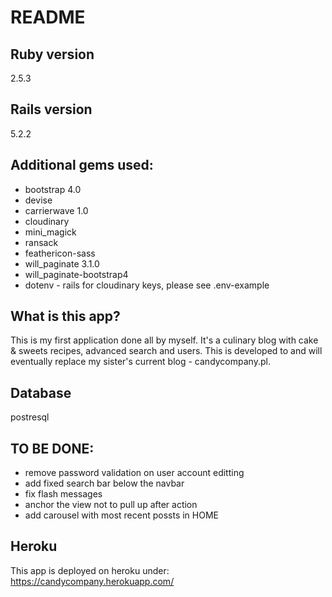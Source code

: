 # README

## Ruby version
2.5.3

## Rails version
5.2.2

## Additional gems used:
- bootstrap 4.0
- devise
- carrierwave 1.0
- cloudinary
- mini_magick
- ransack
- feathericon-sass
- will_paginate 3.1.0
- will_paginate-bootstrap4
- dotenv - rails for cloudinary keys, please see .env-example

## What is this app?
This is my first application done all by myself.
It's a culinary blog with cake & sweets recipes, advanced search and users.
This is developed to and will eventually replace my sister's current blog - candycompany.pl.

## Database
postresql

## TO BE DONE:
- remove password validation on user account editting
- add fixed search bar below the navbar
- fix flash messages
- anchor the view not to pull up after action
- add carousel with most recent possts in HOME

## Heroku
This app is deployed on heroku under: https://candycompany.herokuapp.com/
